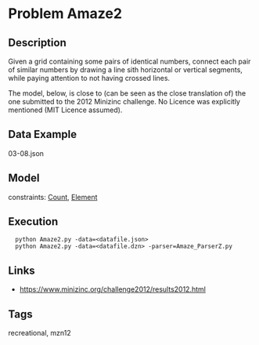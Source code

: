 # Problem Amaze2
## Description
Given a grid containing some pairs of identical numbers, connect each pair of similar numbers by drawing a line sith horizontal or vertical segments,
while paying attention to not having crossed lines.

The model, below, is close to (can be seen as the close translation of) the one submitted to the 2012 Minizinc challenge.
No Licence was explicitly mentioned (MIT Licence assumed).

## Data Example
  03-08.json

## Model
  constraints: [Count](http://pycsp.org/documentation/constraints/Count), [Element](http://pycsp.org/documentation/constraints/Element)

## Execution
```
  python Amaze2.py -data=<datafile.json>
  python Amaze2.py -data=<datafile.dzn> -parser=Amaze_ParserZ.py
```

## Links
  - https://www.minizinc.org/challenge2012/results2012.html

## Tags
  recreational, mzn12
